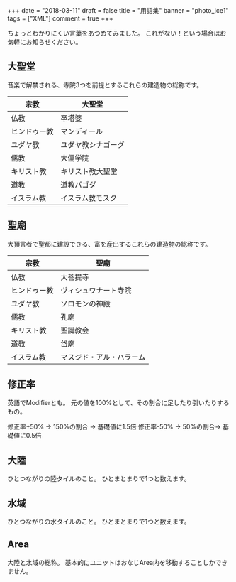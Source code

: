 +++
date = "2018-03-11"
draft = false
title = "用語集"
banner = "photo_ice1"
tags = ["XML"]
comment = true
+++

ちょっとわかりにくい言葉をあつめてみました。
これがない！という場合はお気軽にお知らせください。

## 大聖堂
音楽で解禁される、寺院3つを前提とするこれらの建造物の総称です。

宗教|大聖堂
---|---
仏教|卒塔婆
ヒンドゥー教|マンディール
ユダヤ教|ユダヤ教シナゴーグ
儒教|大儒学院
キリスト教|キリスト教大聖堂
道教|道教パゴダ
イスラム教|イスラム教モスク

## 聖廟
大預言者で聖都に建設できる、富を産出するこれらの建造物の総称です。

宗教|聖廟
---|---
仏教|大菩提寺
ヒンドゥー教|ヴィシュワナート寺院
ユダヤ教|ソロモンの神殿
儒教|孔廟
キリスト教|聖誕教会
道教|岱廟
イスラム教|マスジド・アル・ハラーム

## 修正率
英語でModifierとも。
元の値を100%として、その割合に足したり引いたりするもの。

修正率+50% → 150%の割合 → 基礎値に1.5倍
修正率-50% → 50%の割合→ 基礎値に0.5倍

## 大陸
ひとつながりの陸タイルのこと。
ひとまとまりで1つと数えます。

## 水域
ひとつながりの水タイルのこと。
ひとまとまりで1つと数えます。

## Area
大陸と水域の総称。
基本的にユニットはおなじArea内を移動することしかできません。
